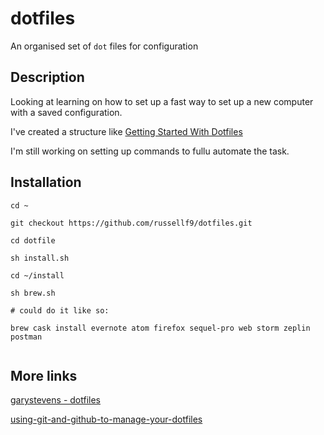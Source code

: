 # dotfiles
An organised set of `dot` files for configuration


## Description

Looking at learning on how to set up a fast way to set up a new computer with a saved configuration.

I've created a structure like [Getting Started With Dotfiles](https://medium.com/@webprolific/getting-started-with-dotfiles-43c3602fd789)

I'm still working on setting up commands to fullu automate the task.

## Installation


```
cd ~

git checkout https://github.com/russellf9/dotfiles.git

cd dotfile

sh install.sh

cd ~/install

sh brew.sh

# could do it like so:

brew cask install evernote atom firefox sequel-pro web storm zeplin postman


```


## More links

[garystevens - dotfiles](https://github.com/garystevens/dotfiles)

[using-git-and-github-to-manage-your-dotfiles](using-git-and-github-to-manage-your-dotfiles)
